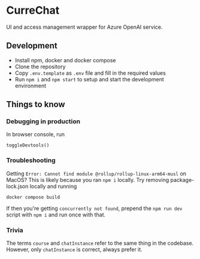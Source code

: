 # CurreChat

UI and access management wrapper for Azure OpenAI service.

## Development

- Install npm, docker and docker compose
- Clone the repository
- Copy `.env.template` as `.env` file and fill in the required values
- Run `npm i` and `npm start` to setup and start the development environment

## Things to know

### Debugging in production

In browser console, run
```
toggleDevtools()
```

### Troubleshooting

Getting `Error: Cannot find module @rollup/rollup-linux-arm64-musl` on MacOS?
This is likely because you ran `npm i` locally.
Try removing package-lock.json locally and running
```
docker compose build
```

If then you're getting `concurrently not found`, prepend the `npm run dev` script with `npm i` and run once with that.

### Trivia

The terms `course` and `chatInstance` refer to the same thing in the codebase. However, only `chatInstance` is correct, always prefer it.
